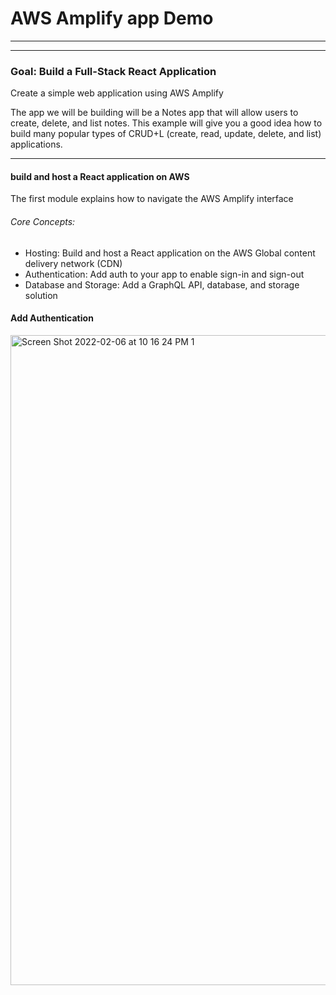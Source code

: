# AWS Amplify app Demo

---

***
### Goal: Build a Full-Stack React Application
Create a simple web application using AWS Amplify

The app we will be building will be a Notes app that will allow users to create, delete, and list notes. This example will give you a good idea how to build many popular types of CRUD+L (create, read, update, delete, and list) applications.

***
#### build and host a React application on AWS
The first module explains how to navigate the AWS Amplify interface

###### Core Concepts:
- Hosting: Build and host a React application on the AWS Global content delivery network (CDN)
- Authentication: Add auth to your app to enable sign-in and sign-out
- Database and Storage: Add a GraphQL API, database, and storage solution

#### Add Authentication

<img width="1040" alt="Screen Shot 2022-02-06 at 10 16 24 PM 1" src="https://user-images.githubusercontent.com/75241036/152734649-d35d4cef-3e9f-4d04-a2d0-18099eebff4e.png">
